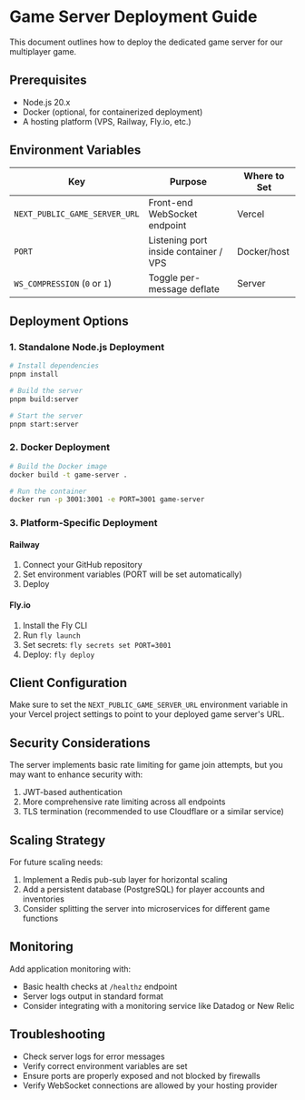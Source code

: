 # Game Server Deployment Guide

This document outlines how to deploy the dedicated game server for our multiplayer game.

## Prerequisites

- Node.js 20.x
- Docker (optional, for containerized deployment)
- A hosting platform (VPS, Railway, Fly.io, etc.)

## Environment Variables

| Key                           | Purpose                               | Where to Set |
|-------------------------------|---------------------------------------|--------------|
| `NEXT_PUBLIC_GAME_SERVER_URL` | Front-end WebSocket endpoint          | Vercel       |
| `PORT`                        | Listening port inside container / VPS | Docker/host  |
| `WS_COMPRESSION` (`0` or `1`) | Toggle per-message deflate            | Server       |

## Deployment Options

### 1. Standalone Node.js Deployment

```bash
# Install dependencies
pnpm install

# Build the server
pnpm build:server

# Start the server
pnpm start:server
```

### 2. Docker Deployment

```bash
# Build the Docker image
docker build -t game-server .

# Run the container
docker run -p 3001:3001 -e PORT=3001 game-server
```

### 3. Platform-Specific Deployment

#### Railway

1. Connect your GitHub repository
2. Set environment variables (PORT will be set automatically)
3. Deploy

#### Fly.io

1. Install the Fly CLI
2. Run `fly launch`
3. Set secrets: `fly secrets set PORT=3001`
4. Deploy: `fly deploy`

## Client Configuration

Make sure to set the `NEXT_PUBLIC_GAME_SERVER_URL` environment variable in your Vercel project settings to point to your deployed game server's URL.

## Security Considerations

The server implements basic rate limiting for game join attempts, but you may want to enhance security with:

1. JWT-based authentication
2. More comprehensive rate limiting across all endpoints
3. TLS termination (recommended to use Cloudflare or a similar service)

## Scaling Strategy

For future scaling needs:
1. Implement a Redis pub-sub layer for horizontal scaling
2. Add a persistent database (PostgreSQL) for player accounts and inventories
3. Consider splitting the server into microservices for different game functions

## Monitoring

Add application monitoring with:
- Basic health checks at `/healthz` endpoint
- Server logs output in standard format
- Consider integrating with a monitoring service like Datadog or New Relic

## Troubleshooting

- Check server logs for error messages
- Verify correct environment variables are set
- Ensure ports are properly exposed and not blocked by firewalls
- Verify WebSocket connections are allowed by your hosting provider
